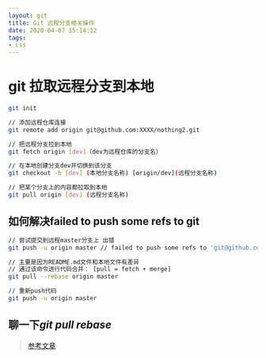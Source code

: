 ```yaml
---
layout: git
title: Git 远程分支相关操作
date: 2020-04-07 15:14:12
tags: 
- css
---
```


# git 拉取远程分支到本地

``` bash
git init

// 添加远程仓库连接
git remote add origin git@github.com:XXXX/nothing2.git

// 把远程分支拉到本地
git fetch origin [dev]（dev为远程仓库的分支名）

// 在本地创建分支dev并切换到该分支
git checkout -b [dev] (本地分支名称) [origin/dev](远程分支名称)

// 把某个分支上的内容都拉取到本地
git pull origin [dev] (远程分支名称)

```

## 如何解决failed to push some refs to git

``` bash
// 尝试提交到远程master分支上 出错
git push -u origin master // failed to push some refs to 'git@github.com: xxx/xxx.git'

// 主要是因为README.md文件和本地文件有差异
// 通过该命令进行代码合并： [pull = fetch + merge]
git pull --rebase origin master

// 重新push代码
git push -u origin master
```

## 聊一下*git pull rebase*
> [参考文章](https://www.cnblogs.com/wangiqngpei557/p/6056624.html)
